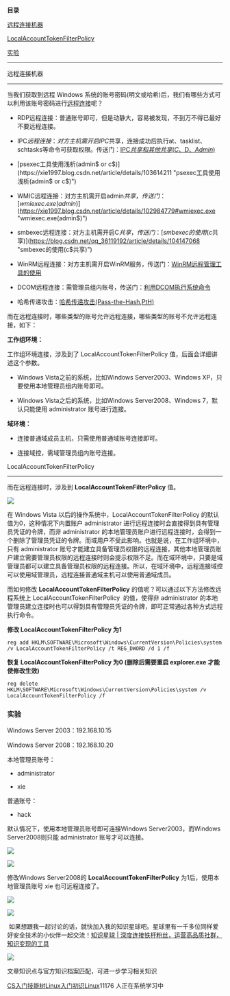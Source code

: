 **目录**

[远程连接机器](#t0 "远程连接机器")

[LocalAccountTokenFilterPolicy](#t1 "LocalAccountTokenFilterPolicy")

[实验](#t2 "实验 ") 

* * *

远程连接机器
------

当我们获取到远程 Windows 系统的账号密码(明文或哈希)后，我们有哪些方式可以利用该账号密码进行[远程连接](https://so.csdn.net/so/search?q=%E8%BF%9C%E7%A8%8B%E8%BF%9E%E6%8E%A5&spm=1001.2101.3001.7020)呢？

*   RDP远程连接：普通账号即可，但是动静大，容易被发现，不到万不得已最好不要远程连接。
*   IPC$远程连接：对方主机需开启IPC$共享，连接成功后执行at、tasklist、schtasks等命令可获取权限。传送门：[IPC$共享和其他共享(C$、D$、Admin$)](https://blog.csdn.net/qq_36119192/article/details/83143354 "IPC$共享和其他共享(C$、D$、Admin$)")
*   [psexec工具使用浅析(admin$ or c$)](https://xie1997.blog.csdn.net/article/details/103614211 "psexec工具使用浅析(admin$ or c$)")
*   WMIC远程连接：对方主机需开启admin$共享，传送门：[wmiexec.exe(admin$)](https://xie1997.blog.csdn.net/article/details/102984779#wmiexec.exe "wmiexec.exe(admin$)")
*   smbexec远程连接：对方主机需开启C$共享，传送门：[smbexec的使用(c$共享)](https://blog.csdn.net/qq_36119192/article/details/104147068 "smbexec的使用(c$共享)")
*   WinRM远程连接：对方主机需开启WinRM服务，传送门：[WinRM远程管理工具的使用](https://xie1997.blog.csdn.net/article/details/105122945 "WinRM远程管理工具的使用")
*   DCOM远程连接：需管理员组内账号，传送门：[利用DCOM执行系统命令](https://blog.csdn.net/qq_36119192/article/details/104148658 "利用DCOM执行系统命令")
*   哈希传递攻击：[哈希传递攻击(Pass-the-Hash,PtH)](https://xie1997.blog.csdn.net/article/details/103941590 "哈希传递攻击(Pass-the-Hash,PtH)")

而在远程连接时，哪些类型的账号允许远程连接，哪些类型的账号不允许远程连接，如下：

**工作组环境：**

工作组环境连接，涉及到了 LocalAccountTokenFilterPolicy 值，后面会详细讲述这个参数。

*   Windows Vista之前的系统，比如Windows Server2003、Windows XP，只要使用本地管理员组内账号即可。
*   Windows Vista之后的系统，比如Windows Server2008、Windows 7，默认只能使用 administrator 账号进行连接。

**域环境：**

*   连接普通域成员主机，只需使用普通域账号连接即可。
*   连接域控，需域管理员组内账号连接。

LocalAccountTokenFilterPolicy
-----------------------------

而在远程连接时，涉及到 **LocalAccountTokenFilterPolicy** 值。

![](https://img-blog.csdnimg.cn/20200406101917122.png?x-oss-process=image/watermark,type_ZmFuZ3poZW5naGVpdGk,shadow_10,text_aHR0cHM6Ly9ibG9nLmNzZG4ubmV0L3FxXzM2MTE5MTky,size_16,color_FFFFFF,t_70)  
在 Windows Vista 以后的操作系统中，LocalAccountTokenFilterPolicy 的默认值为0，这种情况下内置账户 administrator 进行远程连接时会直接得到具有管理员凭证的令牌，而非 administrator 的本地管理员账户进行远程连接时，会得到一个删除了管理员凭证的令牌。而域用户不受此影响。也就是说，在工作组环境中，只有 administrator 账号才能建立具备管理员权限的远程连接，其他本地管理员账户建立需要管理员权限的远程连接时则会提示权限不足。而在域环境中，只要是域管理员都可以建立具备管理员权限的远程连接。所以，在域环境中，远程连接域控可以使用域管理员，远程连接普通域主机可以使用普通域成员。  
而如何修改 **LocalAccountTokenFilterPolicy** 的值呢？可以通过以下方法修改远程系统上 LocalAccountTokenFilterPolicy  的值，使得非 administrator 的本地管理员建立连接时也可以得到具有管理员凭证的令牌，即可正常通过各种方式远程执行命令。

**修改 LocalAccountTokenFilterPolicy 为1**

```
reg add HKLM\SOFTWARE\Microsoft\Windows\CurrentVersion\Policies\system /v LocalAccountTokenFilterPolicy /t REG_DWORD /d 1 /f
```


**恢复 LocalAccountTokenFilterPolicy 为0 (删除后需要重启 explorer.exe 才能使修改生效)**

```
reg delete HKLM\SOFTWARE\Microsoft\Windows\CurrentVersion\Policies\system /v LocalAccountTokenFilterPolicy /f
```


### 实验 

Windows Server 2003：192.168.10.15

Windows Server 2008：192.168.10.20

本地管理员账号：

*   administrator
*   xie

普通账号：

*   hack

默认情况下，使用本地管理员账号即可连接Windows Server2003，而Windows Server2008则只能 administrator 账号才可以连接。

![](https://img-blog.csdnimg.cn/2020040523400838.jpg?x-oss-process=image/watermark,type_ZmFuZ3poZW5naGVpdGk,shadow_10,text_aHR0cHM6Ly9ibG9nLmNzZG4ubmV0L3FxXzM2MTE5MTky,size_16,color_FFFFFF,t_70)  
![](https://img-blog.csdnimg.cn/20200405234340400.png?x-oss-process=image/watermark,type_ZmFuZ3poZW5naGVpdGk,shadow_10,text_aHR0cHM6Ly9ibG9nLmNzZG4ubmV0L3FxXzM2MTE5MTky,size_16,color_FFFFFF,t_70)

修改Windows Server2008的 **LocalAccountTokenFilterPolicy** 为1后，使用本地管理员账号 xie 也可远程连接了。

![](https://img-blog.csdnimg.cn/20200405234519420.png)

![](https://img-blog.csdnimg.cn/20200405234438548.png?x-oss-process=image/watermark,type_ZmFuZ3poZW5naGVpdGk,shadow_10,text_aHR0cHM6Ly9ibG9nLmNzZG4ubmV0L3FxXzM2MTE5MTky,size_16,color_FFFFFF,t_70)

 如果想跟我一起讨论的话，就快加入我的知识星球吧。星球里有一千多位同样爱好安全技术的小伙伴一起交流！[知识星球 | 深度连接铁杆粉丝，运营高品质社群，知识变现的工具](https://wx.zsxq.com/dweb2/index/group/88514121251242 "知识星球 | 深度连接铁杆粉丝，运营高品质社群，知识变现的工具")

![](https://img-blog.csdnimg.cn/1219ed79e9ed449d85d27b732cda5ea6.jpg)

文章知识点与官方知识档案匹配，可进一步学习相关知识

[CS入门技能树](https://edu.csdn.net/skill/gml/gml-1c31834f07b04bcc9c5dff5baaa6680c)[Linux入门](https://edu.csdn.net/skill/gml/gml-1c31834f07b04bcc9c5dff5baaa6680c)[初识Linux](https://edu.csdn.net/skill/gml/gml-1c31834f07b04bcc9c5dff5baaa6680c)11176 人正在系统学习中